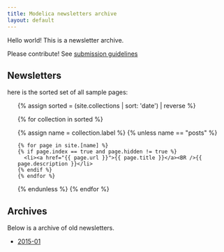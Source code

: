 ```yaml
---
title: Modelica newsletters archive
layout: default
---
```


Hello world! This is a newsletter archive.

Please contribute! See [submission guidelines](submission-guidelines.html)


## Newsletters
here is the sorted set of all sample pages:

  
  <section>
    <ul> 
{% assign sorted = (site.collections | sort: 'date') | reverse %}
         
{% for collection in sorted %}

  {% assign name = collection.label %}
  {% unless name == "posts" %}
      
    {% for page in site.[name] %}
    {% if page.index == true and page.hidden != true %}
      <li><a href="{{ page.url }}">{{ page.title }}</a><BR />{{ page.description }}</li>
    {% endif %}
    {% endfor %}
{% endunless %}
{% endfor %}    
    </ul>
  </section>


## Archives

Below is a archive of old newsletters.

* [2015-01](archives/2015-01.html)
